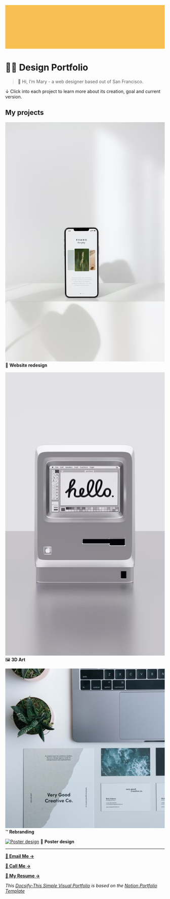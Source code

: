 ![Header image](images/solid_yellow.png ':class=header-image-full-width :no-zoom')

# ☝🏼 Design Portfolio

> 👋 Hi, I’m Mary - a web designer based out of San Francisco.
> 

↓ Click into each project to learn more about its creation, goal and current version.

## My projects

[![Website redesign](images/website-redesign.png ':class=banner-tall-image')](website-redesign.md)
🎨 **Website redesign**

[![3D Art](images/3d-art.png ':class=banner-tall-image')](3d-art.md)
🖼️ **3D Art**

[![Rebranding](images/rebranding.png ':class=banner-tall-image')](rebranding.md)
™️ **Rebranding**

[![Poster design](images/poster-design.png ':class=banner-tall-image')](poster-design.md)
🛬 **Poster design**

---

[**📨 Email Me →**](mailto:)

[**🤙 Call Me →**](tel:)

[**📝 My Resume →**](https://www.notion.so/templates/resume)  

<!-- This line and everything below it can be deleted -->

_This [Docsify-This Simple Visual Portfolio](https://github.com/paulhibbitts/Markdown-visual-portfolio-example) is based on the [Notion Portfolio Template](https://www.notion.so/templates/design-portfolio-notion)_

<div style='display: none'>

---

# Docsify-This Simple Visual Portfolio Template

[![Docsify](https://img.shields.io/npm/v/docsify?label=docsify)](https://docsify.js.org/)
[![MIT license](https://img.shields.io/badge/License-MIT-blue.svg)](https://github.com/hibbitts-design/docsify-open-course-starter-kit/blob/main/LICENSE)
<a href="https://discord.gg/zT8eS8ZG">
    <img src="https://img.shields.io/badge/chat-on%20discord-7289DA.svg" alt="Docsify Discord Chat" />
</a>

> This is a simple visual portfolio template for use with [Docsify-This.net](https://docsify-this.net/#/).

![ Docsify-This Simple Visual Portfolio Template](https://raw.githubusercontent.com/paulhibbitts/github-repo-images/master/docsify-this-simple-visual-portfolio.png)
_Figure 1. Docsify-This Simple Visual Portfolio Template. Explore the resulting standalone web site generated by Docsify-This.net at [https://docsify-this.net/?basePath=https://raw.githubusercontent.com/paulhibbitts/docsify-this-simple-visual-portfolio/main&homepage=README.md](https://docsify-this.net/?basePath=https://raw.githubusercontent.com/paulhibbitts/docsify-this-simple-visual-portfolio/main&homepage=README.md)_

How to Use
---

1. Tap **Use this template** in this repository (upper-right green button) and then choose **Create a new repository**

2. Choose the name for your new repository to contain the files and then tap **Create repository**

3. View the **README.md** Markdown file in your newly created repository and copy it's URL

4. Go to https://docsify-this.net and paste the copied URL into the **Markdown File URL** field

5. Select the page options you want (e.g. Font) and tap the **View as Standalone Page** button to view your Markdown file as a web page for sharing or embedding

You can further customize the appearance of your web page by tapping on the **Show More Page Options »** link in the Docsfy-This Web Page Builder.

Docsify-This Examples
---

[Docsify-This Simple Visual Portfolio](https://github.com/paulhibbitts/docsify-this-simple-visual-portfolio), displayed by Docsify-This as a:  
* [Standalone Site](https://docsify-this.net/?basePath=https://raw.githubusercontent.com/paulhibbitts/docsify-this-simple-visual-portfolio/main&homepage=README.md "Docsify-This Simple Visual Portfolio")  
* [Standalone Site with automatic light/dark theme switching](https://docsify-this.net/?basePath=https://raw.githubusercontent.com/paulhibbitts/docsify-this-simple-visual-portfolio/main&homepage=README.md&dark-mode=true "Docsify-This Simple Visual Portfolio")  
* [Standalone Site with favicon](https://docsify-this.net/?basePath=https://raw.githubusercontent.com/paulhibbitts/docsify-this-simple-visual-portfolio/main&homepage=README.md&favicon=favicon.png "Docsify-This Simple Visual Portfolio")  
* [Standalone Site using the Merriweather font](https://docsify-this.net/?basePath=https://raw.githubusercontent.com/paulhibbitts/docsify-this-simple-visual-portfolio/main&homepage=README.md&font-family=Merriweather,Georgia,serif "Docsify-This Simple Visual Portfolio")
* [Standalone Site using the Merriweather font and bolder Headers links](https://docsify-this.net/?basePath=https://raw.githubusercontent.com/paulhibbitts/docsify-this-simple-visual-portfolio/main&homepage=README.md&font-family=Merriweather,Georgia,serif&header-weight=800 "Docsify-This Simple Visual Portfolio")
* [Standalone Site with zoomable images](https://docsify-this.net/?basePath=https://raw.githubusercontent.com/paulhibbitts/docsify-this-simple-visual-portfolio/main&homepage=README.md&zoom-images=true "Docsify-This Simple Visual Portfolio")
* [Standalone Site with pagination](https://docsify-this.net/?basePath=https://raw.githubusercontent.com/hibbitts-design/docsify-this-markdown-portfolio-starter/main&homepage=README.md&pagination=true "Docsify-This Simple Visual Portfolio")  

</div>
